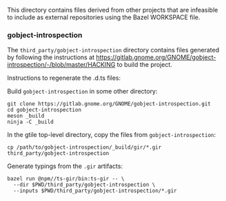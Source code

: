 This directory contains files derived from other projects that are infeasible to
include as external repositories using the Bazel WORKSPACE file.

### gobject-introspection

The `third_party/gobject-introspection` directory contains files generated by
following the instructions at
https://gitlab.gnome.org/GNOME/gobject-introspection/-/blob/master/HACKING to
build the project.

Instructions to regenerate the .d.ts files:

Build `gobject-introspection` in some other directory:

```shell
git clone https://gitlab.gnome.org/GNOME/gobject-introspection.git
cd gobject-introspection
meson _build
ninja -C _build
```

In the gtile top-level directory, copy the files from `gobject-introspection`:

```shell
cp /path/to/gobject-introspection/_build/gir/*.gir third_party/gobject-introspection
```

Generate typings from the `.gir` artifacts:

```shell
bazel run @npm//ts-gir/bin:ts-gir -- \
  --dir $PWD/third_party/gobject-introspection \
  --inputs $PWD/third_party/gobject-introspection/*.gir
```

